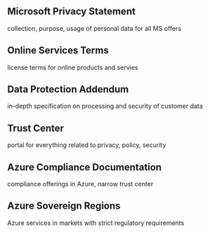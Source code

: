 ## Microsoft Privacy Statement

collection, purpose, usage of personal data for all MS offers

## Online Services Terms

license terms for online products and servies

## Data Protection Addendum

in-depth specification on processing and security of customer data

## Trust Center

portal for everything related to privacy, policy, security

## Azure Compliance Documentation

compliance offerings in Azure, narrow trust center

## Azure Sovereign Regions

Azure services in markets with strict regulatory requirements